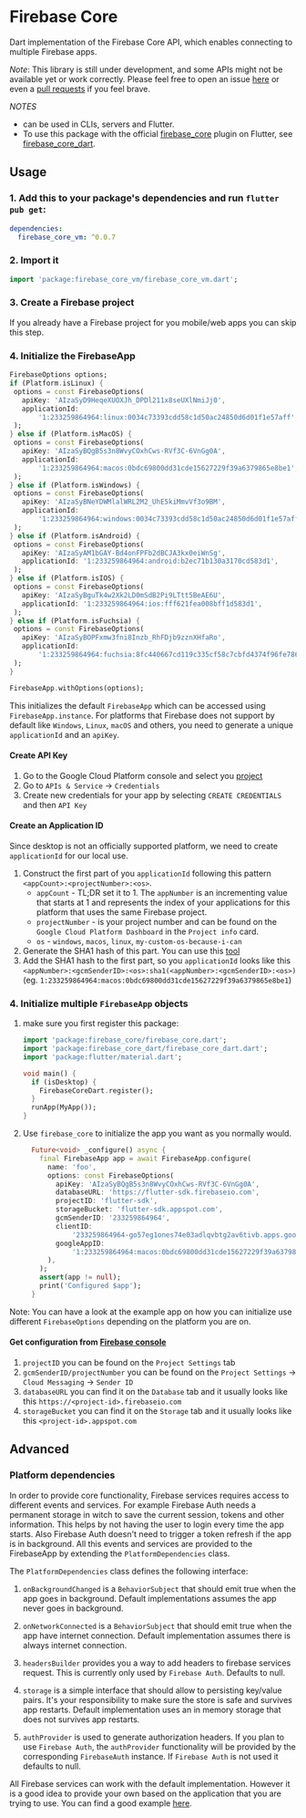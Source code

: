 # Firebase Core

Dart implementation of the Firebase Core API, which enables connecting to multiple Firebase apps.

*Note*: This library is still under development, and some APIs might not be available yet or work correctly. 
Please feel free to open an issue [here](https://github.com/fluttercommunity/firebase_flutter_sdk/issues) or even a
[pull requests](https://github.com/fluttercommunity/firebase_flutter_sdk/pulls) if you feel brave.

*NOTES*
* can be used in CLIs, servers and Flutter.
* To use this package with the official [firebase_core](https://pub.dev/packages/firebase_core) plugin on Flutter, 
  see [firebase_core_dart](https://pub.dev/packages/firebase_core_dart).
  
## Usage

### 1. Add this to your package's dependencies and run `flutter pub get`:
```yaml
dependencies:
  firebase_core_vm: ^0.0.7
```

### 2. Import it
```dart
import 'package:firebase_core_vm/firebase_core_vm.dart';
```

### 3. Create a Firebase project
If you already have a Firebase project for you mobile/web apps you can skip this step.

### 4. Initialize the FirebaseApp
 ```dart
FirebaseOptions options;
if (Platform.isLinux) {
  options = const FirebaseOptions(
    apiKey: 'AIzaSyD9HeqeXUOXJh_DPDl211x8seUXlNmiJj0',
    applicationId:
        '1:233259864964:linux:0034c73393cdd58c1d50ac24850d6d01f1e57aff',
  );
} else if (Platform.isMacOS) {
  options = const FirebaseOptions(
    apiKey: 'AIzaSyBQgB5s3n8WvyCOxhCws-RVf3C-6VnGg0A',
    applicationId:
        '1:233259864964:macos:0bdc69800dd31cde15627229f39a6379865e8be1',
  );
} else if (Platform.isWindows) {
  options = const FirebaseOptions(
    apiKey: 'AIzaSyBNeYDWMlalWRL2M2_UhE5kiMmvVf3o9BM',
    applicationId:
        '1:233259864964:windows:0034c73393cdd58c1d50ac24850d6d01f1e57aff',
  );
} else if (Platform.isAndroid) {
  options = const FirebaseOptions(
    apiKey: 'AIzaSyAM1bGAY-Bd4onFPFb2dBCJA3kx0eiWnSg',
    applicationId: '1:233259864964:android:b2ec71b130a3170cd583d1',
  );
} else if (Platform.isIOS) {
  options = const FirebaseOptions(
    apiKey: 'AIzaSyBguTk4w2Xk2LD0mSdB2Pi9LTtt5BeAE6U',
    applicationId: '1:233259864964:ios:fff621fea008bff1d583d1',
  );
} else if (Platform.isFuchsia) {
  options = const FirebaseOptions(
    apiKey: 'AIzaSyBOPFxmw3fni8Inzb_RhFDjb9zznXHfaRo',
    applicationId:
        '1:233259864964:fuchsia:8fc440667cd119c335cf58c7cbfd4374f96fe786',
  );
}

FirebaseApp.withOptions(options);
 ``` 
This initializes the default `FirebaseApp` which can be accessed using `FirebaseApp.instance`. For platforms that 
Firebase does not support by default like `Windows`, `Linux`, `macOS` and others, you need to generate a unique 
`applicationId` and an `apiKey`.

#### Create API Key
1. Go to the Google Cloud Platform console and select you [project](https://console.cloud.google.com/projectselector2/home/dashboard)
1. Go to `APIs & Service` -> `Credentials`
1. Create new credentials for your app by selecting `CREATE CREDENTIALS` and then `API Key`

#### Create an Application ID
Since desktop is not an officially supported platform, we need to create `applicationId` for our local use.
1. Construct the first part of you `applicationId` following this pattern `<appCount>:<projectNumber>:<os>`.
    - `appCount` - TL;DR set it to 1. The `appNumber` is an incrementing value that starts at 1 and represents the 
    index of your applications for this platform that uses the same Firebase project.
    - `projectNumber` - is your project number and can be found on the `Google Cloud Platform Dashboard` in the 
    `Project info` card.
    - `os` - `windows`, `macos`, `linux`, `my-custom-os-because-i-can`
1. Generate the SHA1 hash of this part. You can use this [tool](http://www.sha1-online.com/)
1. Add the SHA1 hash to the first part, so you `applicationId` looks like this `<appNumber>:<gcmSenderID>:<os>:sha1(<appNumber>:<gcmSenderID>:<os>)`
(eg. `1:233259864964:macos:0bdc69800dd31cde15627229f39a6379865e8be1`)    
 
### 4. Initialize multiple `FirebaseApp` objects
   1. make sure you first register this package:
      ```dart
      import 'package:firebase_core/firebase_core.dart';
      import 'package:firebase_core_dart/firebase_core_dart.dart';
      import 'package:flutter/material.dart';
      
      void main() {
        if (isDesktop) {
          FirebaseCoreDart.register();
        }
        runApp(MyApp());
      }
      ```                                      
   1. Use `firebase_core` to initialize the app you want as you normally would.
      ```dart
        Future<void> _configure() async {
          final FirebaseApp app = await FirebaseApp.configure(
            name: 'foo',
            options: const FirebaseOptions(
              apiKey: 'AIzaSyBQgB5s3n8WvyCOxhCws-RVf3C-6VnGg0A',
              databaseURL: 'https://flutter-sdk.firebaseio.com',
              projectID: 'flutter-sdk',
              storageBucket: 'flutter-sdk.appspot.com',
              gcmSenderID: '233259864964',
              clientID:
                  '233259864964-go57eg1ones74e03adlqvbtg2av6tivb.apps.googleusercontent.com',
              googleAppID:
                  '1:233259864964:macos:0bdc69800dd31cde15627229f39a6379865e8be1',
            ),
          );
          assert(app != null);
          print('Configured $app');
        }
      ```
      
   Note: You can have a look at the example app on how you can initialize use different `FirebaseOptions` 
   depending on the platform you are on.       
   
#### Get configuration from [Firebase console](https://console.firebase.google.com/u/0/)
1. `projectID` you can be found on the `Project Settings` tab
1. `gcmSenderID/projectNumber` you can be found on the `Project Settings` -> `Cloud Messaging` -> `Sender ID`
1. `databaseURL` you can find it on the `Database` tab and it usually looks like this `https://<project-id>.firebaseio.com`
1. `storageBucket` you can find it on the `Storage` tab and it usually looks like this `<project-id>.appspot.com`         
  

## Advanced 
### Platform dependencies

In order to provide core functionality, Firebase services requires access to different events and services. For example
Firebase Auth needs a permanent storage in witch to save the current session, tokens and other information. This helps 
by not having the user to login every time the app starts. Also Firebase Auth doesn't need to trigger a token refresh if
the app is in background. All this events and services are provided to the FirebaseApp by extending the 
`PlatformDependencies` class.        

The `PlatformDependencies` class defines the following interface:

1. `onBackgroundChanged` is a `BehaviorSubject` that should emit true when the app goes in background. Default 
implementations assumes the app never goes in background.

1. `onNetworkConnected` is a `BehaviorSubject` that should emit true when the app have internet connection. Default
implementation assumes there is always internet connection.

1. `headersBuilder` provides you a way to add headers to firebase services request. This is currently only used by 
`Firebase Auth`. Defaults to null.

1. `storage` is a simple interface that should allow to persisting key/value pairs. It's your responsibility to make sure 
the store is safe and survives app restarts. Default implementation uses an in memory storage that does not survives 
app restarts.

1. `authProvider` is used to generate authorization headers. If you plan to use `Firebase Auth`, the `authProvider` 
functionality will be provided by the corresponding `FirebaseAuth` instance. If `Firebase Auth` is not used it defaults 
to null.

All Firebase services can work with the default implementation. However it is a good idea to provide your own based on 
the application that you are trying to use. You can find a good example [here](https://github.com/fluttercommunity/firebase_dart_sdk/blob/develop/firebase_auth/firebase_auth_vm/example/flutter/lib/platform_dependencies.dart).  